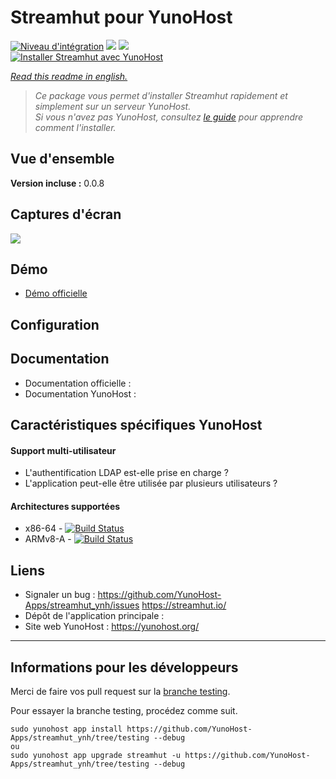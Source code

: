 # Streamhut pour YunoHost

[![Niveau d'intégration](https://dash.yunohost.org/integration/streamhut.svg)](https://dash.yunohost.org/appci/app/streamhut) ![](https://ci-apps.yunohost.org/ci/badges/streamhut.status.svg) ![](https://ci-apps.yunohost.org/ci/badges/streamhut.maintain.svg)  
[![Installer Streamhut avec YunoHost](https://install-app.yunohost.org/install-with-yunohost.png)](https://install-app.yunohost.org/?app=streamhut)

*[Read this readme in english.](./README.md)* 

> *Ce package vous permet d'installer Streamhut rapidement et simplement sur un serveur YunoHost.  
Si vous n'avez pas YunoHost, consultez [le guide](https://yunohost.org/#/install) pour apprendre comment l'installer.*

## Vue d'ensemble


**Version incluse :** 0.0.8

## Captures d'écran

![](https://camo.githubusercontent.com/8fc50c755f3cedf509ba303470bd148b3f0c7bf5/68747470733a2f2f73332e616d617a6f6e6177732e636f6d2f6173736574732e73747265616d6875742e696f2f73747265616d6875745f64656d6f5f312e676966)

## Démo

* [Démo officielle](https://streamhut.io)

## Configuration


## Documentation

 * Documentation officielle : 
 * Documentation YunoHost : 

## Caractéristiques spécifiques YunoHost

#### Support multi-utilisateur

* L'authentification LDAP est-elle prise en charge ? 
* L'application peut-elle être utilisée par plusieurs utilisateurs ?

#### Architectures supportées

* x86-64 - [![Build Status](https://ci-apps.yunohost.org/ci/logs/streamhut%20%28Apps%29.svg)](https://ci-apps.yunohost.org/ci/apps/streamhut/)
* ARMv8-A - [![Build Status](https://ci-apps-arm.yunohost.org/ci/logs/streamhut%20%28Apps%29.svg)](https://ci-apps-arm.yunohost.org/ci/apps/streamhut/)

## Liens

 * Signaler un bug : https://github.com/YunoHost-Apps/streamhut_ynh/issues
 https://streamhut.io/
 * Dépôt de l'application principale : 
 * Site web YunoHost : https://yunohost.org/

---

## Informations pour les développeurs

Merci de faire vos pull request sur la [branche testing](https://github.com/YunoHost-Apps/hedgedoc_ynh/tree/testing).

Pour essayer la branche testing, procédez comme suit.
```
sudo yunohost app install https://github.com/YunoHost-Apps/streamhut_ynh/tree/testing --debug
ou
sudo yunohost app upgrade streamhut -u https://github.com/YunoHost-Apps/streamhut_ynh/tree/testing --debug
```
